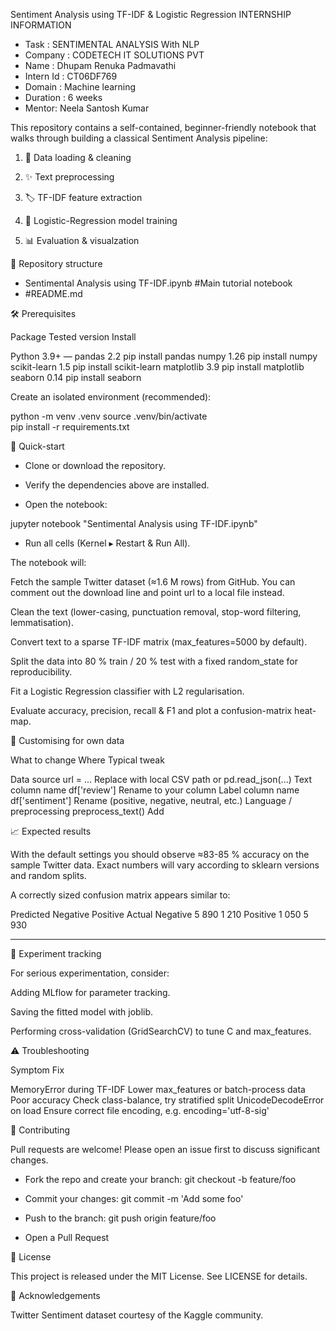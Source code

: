 Sentiment Analysis using TF-IDF & Logistic Regression
INTERNSHIP INFORMATION 
- Task : SENTIMENTAL ANALYSIS With NLP 
- Company  : CODETECH IT SOLUTIONS PVT
- Name     : Dhupam Renuka Padmavathi 
- Intern Id : CT06DF769
- Domain    : Machine learning 
- Duration : 6 weeks 
- Mentor: Neela Santosh Kumar 

This repository contains a self-contained, beginner-friendly notebook that walks through building a classical Sentiment Analysis pipeline:

1. 🔄 Data loading & cleaning


2. ✨ Text preprocessing


3. 🏷 TF-IDF feature extraction


4. 🤖 Logistic-Regression model training


5. 📊 Evaluation & visualzation 

📂 Repository structure

- Sentimental Analysis using TF-IDF.ipynb    #Main tutorial notebook
- #README.md                                

🛠️ Prerequisites

Package	Tested version	Install

Python	3.9+	—
pandas	2.2	pip install pandas
numpy	1.26	pip install numpy
scikit-learn	1.5	pip install scikit-learn
matplotlib	3.9	pip install matplotlib
seaborn	0.14	pip install seaborn


Create an isolated environment (recommended):

python -m venv .venv
source .venv/bin/activate  
pip install -r requirements.txt  

🚀 Quick-start 

- Clone or download the repository.


- Verify the dependencies above are installed.


- Open the notebook:

jupyter notebook "Sentimental Analysis using TF-IDF.ipynb"


- Run all cells (Kernel ▸ Restart & Run All).


The notebook will:

Fetch the sample Twitter dataset (≈1.6 M rows) from GitHub.
You can comment out the download line and point url to a local file instead.

Clean the text (lower-casing, punctuation removal, stop-word filtering, lemmatisation).

Convert text to a sparse TF-IDF matrix (max_features=5000 by default).

Split the data into 80 % train / 20 % test with a fixed random_state for reproducibility.

Fit a Logistic Regression classifier with L2 regularisation.

Evaluate accuracy, precision, recall & F1 and plot a confusion-matrix heat-map.


🔄 Customising for own data

What to change	Where	Typical tweak

Data source	url = ...	Replace with local CSV path or pd.read_json(...)
Text column name	df['review']	Rename to your column
Label column name	df['sentiment']	Rename (positive, negative, neutral, etc.)
Language / preprocessing	preprocess_text()	Add

📈 Expected results

With the default settings you should observe ≈83-85 % accuracy on the sample Twitter data.
Exact numbers will vary according to sklearn versions and random splits.

A correctly sized confusion matrix appears similar to:

Predicted
           Negative  Positive
Actual
Negative      5 890      1 210
Positive      1 050      5 930


---

📝 Experiment tracking

For serious experimentation, consider:

Adding MLflow for parameter tracking.

Saving the fitted model with joblib.

Performing cross-validation (GridSearchCV) to tune C and max_features.


⚠️ Troubleshooting

Symptom	Fix

MemoryError during TF-IDF	Lower max_features or batch-process data
Poor accuracy	Check class-balance, try stratified split
UnicodeDecodeError on load	Ensure correct file encoding, e.g. encoding='utf-8-sig'




🤝 Contributing

Pull requests are welcome! Please open an issue first to discuss significant changes.

- Fork the repo and create your branch: git checkout -b feature/foo


- Commit your changes: git commit -m 'Add some foo'


- Push to the branch: git push origin feature/foo


- Open a Pull Request


📜 License

This project is released under the MIT License. See LICENSE for details.


🙏 Acknowledgements

Twitter Sentiment dataset courtesy of the Kaggle community.


